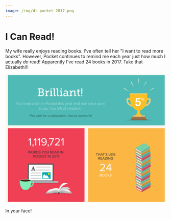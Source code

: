 ```yaml
---
image: /img/dt-pocket-2017.png
---
```


# I Can Read!

My wife really enjoys reading books. I've often tell her "I want to read more books". However, Pocket continues to remind me each year just how much I actually _do_ read! Apparently I've read 24 books in 2017. Take that Elizabeth!!!

![Image](/img/dt-pocket-2017.png)

In your face!
